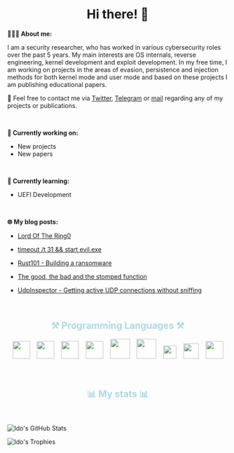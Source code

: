 
<h1 align="center">Hi there! 👋</h1>

**👨🏻‍💻 About me:**

I am a security researcher, who has worked in various cybersecurity roles over the past 5 years. My main interests are OS internals, reverse engineering, kernel development and exploit development. In my free time, I am working on projects in the areas of evasion, persistence and injection methods for both kernel mode and user mode and based on these projects I am publishing educational papers.

📧 Feel free to contact me via [Twitter](https://twitter.com/Idov31), [Telegram](https://t.me/idov31) or [mail](mailto:idov3110@gmail.com) regarding any of my projects or publications.

<br />

**💭 Currently working on:**

- New projects
- New papers

<br />

**📙 Currently learning:**

- UEFI Development

<br />

<!-- 💡 Need help with: 
<ul>
  <li>things</li>
</ul><br /><br /> -->

**🌐 My blog posts:**

- [Lord Of The Ring0](https://idov31.github.io/2022/07/14/lord-of-the-ring0-p1.html)

- [timeout /t 31 && start evil.exe](https://idov31.github.io/2022/11/06/cronos-sleep-obfuscation.html)

- [Rust101 - Building a ransomware](https://idov31.github.io/2022/05/07/rust101-rustomware.html)

- [The good, the bad and the stomped function](https://idov31.github.io/2022/01/28/function-stomping.html)

- [UdpInspector - Getting active UDP connections without sniffing](https://idov31.github.io/2021/08/19/list-udp-connections.html)

<br />

<div align="center">
  <h2 style="color:lightblue">⚒️ Programming Languages ⚒️</h2>
    <code><img height="40" src="https://cdn.jsdelivr.net/gh/devicons/devicon/icons/cplusplus/cplusplus-original.svg"></code>&nbsp;&nbsp;&nbsp;
    <code><img height="40" src="https://upload.wikimedia.org/wikipedia/commons/1/18/C_Programming_Language.svg"></code>&nbsp;&nbsp;&nbsp;
    <code><img height="40" src="https://cdn.jsdelivr.net/gh/devicons/devicon/icons/csharp/csharp-original.svg"></code>&nbsp;&nbsp;&nbsp;
    <code><img height="40" src="https://cdn.jsdelivr.net/gh/devicons/devicon/icons/python/python-original.svg"></code>&nbsp;&nbsp;&nbsp;
    <code><img height="45" src="https://cdn.jsdelivr.net/gh/devicons/devicon/icons/go/go-original-wordmark.svg"></code>&nbsp;&nbsp;&nbsp;
    <code><img height="45" src="https://cdn.jsdelivr.net/gh/devicons/devicon/icons/java/java-original-wordmark.svg"></code>&nbsp;&nbsp;&nbsp;
    <code><img height="30" src="https://upload.wikimedia.org/wikipedia/commons/e/e3/Nim_logo.svg"></code>&nbsp;&nbsp;&nbsp;
    <code><img height="35" src="https://upload.wikimedia.org/wikipedia/commons/a/af/PowerShell_Core_6.0_icon.png"></code>&nbsp;&nbsp;&nbsp;
    <code><img height="40" src="https://cdn.jsdelivr.net/gh/devicons/devicon@latest/icons/rust/rust-plain.svg"></code>
</div>
<br /><br />
<h2 align="center" style="color:lightblue">📊 My stats 📊</h2><br />

![Ido's GitHub Stats](https://github-stats-alpha.vercel.app/api?username=idov31&cc=1a1b27&tc=38bdae&ic=bf91f3&bc=ffff)

![Ido's Trophies](https://github-profile-trophy.vercel.app/?username=idov31&rank=SECRET,SSS,SS,S,AAA,AA,A&theme=tokyonight&margin-w=15&margin-h=14)
